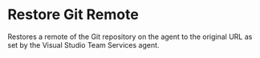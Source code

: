 # Restore Git Remote
Restores a remote of the Git repository on the agent to the original URL as set by the Visual Studio Team Services agent.